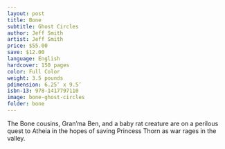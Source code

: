 ```yaml
---
layout: post
title: Bone
subtitle: Ghost Circles
author: Jeff Smith
artist: Jeff Smith
price: $55.00
save: $12.00
language: English
hardcover: 150 pages
color: Full Color
weight: 3.5 pounds
pdimension: 6.25″ x 9.5″
isbn-13: 978-1417797110
image: bone-ghost-circles
folder: bone
---
```


The Bone cousins, Gran’ma Ben, and a baby rat creature are on a perilous quest to Atheia in the hopes of saving Princess Thorn as war rages in the valley.
